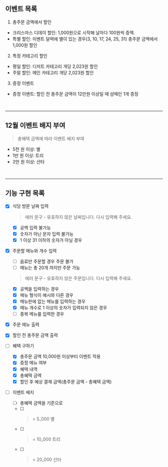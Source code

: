 ## 이벤트 목록

1. 총주문 금액에서 할인

- 크리스마스 디데이 할인: 1,000원으로 시작해 날마다 100원씩 증액.
- 특별 할인: 이벤트 달력에 별이 있는 경우(3, 10, 17, 24, 25, 31) 총주문 금액에서 1,000원 할인

2. 특정 카테고리 할인

- 평일 할인: 디저트 카테고리 개당 2,023원 할인
- 주말 할인: 메인 카테고리 개당 2,023원 할인

3. 증정 이벤트

- 증정 이벤트: 할인 전 총주문 금액이 12만원 이상일 때 샴페인 1개 증정

<br/>

---

## 12월 이벤트 배지 부여

> 총혜택 금액에 따라 이벤트 배지 부여

- 5천 원 이상: 별
- 1만 원 이상: 트리
- 2만 원 이상: 산타

<br/>

---

## 기능 구현 목록

- [x] 식당 방문 날짜 입력

  > 에러 문구 - 유효하지 않은 날짜입니다. 다시 입력해 주세요.

  - [x] 공백 입력 불가능
  - [x] 숫자가 아닌 문자 입력 불가능
  - [x] 1 이상 31 이하의 숫자가 아닐 경우

- [x] 주문할 메뉴와 개수 입력

  - [ ] 음료만 주문할 경우 주문 불가
  - [ ] 메뉴는 총 20개 까지만 주문 가능

  > 에러 문구 - 유효하지 않은 주문입니다. 다시 입력해 주세요.

  - [x] 공백을 입력하는 경우
  - [x] 메뉴 형식이 예시와 다른 경우
  - [x] 메뉴판에 없는 메뉴를 입력하는 경우
  - [x] 메뉴 개수로 1 이상의 숫자가 입력되지 않은 경우
  - [ ] 중복 메뉴를 입력한 경우

- [x] 주문 메뉴 출력

- [x] 할인 전 총주문 금액 출력

- [ ] 혜택 구하기

  - [x] 총주문 금액 10,000원 이상부터 이벤트 적용
  - [x] 증정 메뉴 여부
  - [x] 혜택 내역
  - [x] 총혜택 금액
  - [x] 할인 후 예상 결제 금액(총주문 금액 - 총혜택 금액)

- [ ] 이벤트 배지
  - [ ] 총혜택 금액을 기준으로
  - [ ] > = 5_000 별
  - [ ] > = 10_000 트리
  - [ ] > = 20_000 산타

